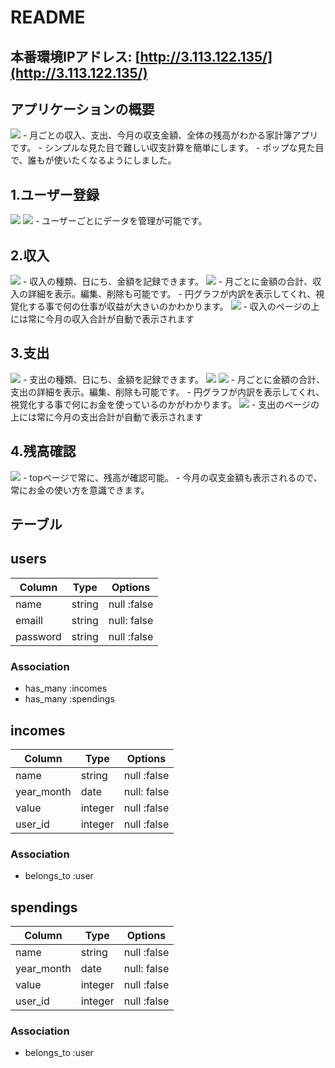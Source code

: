 # README

## 本番環境IPアドレス: [http://3.113.122.135/](http://3.113.122.135/)


## アプリケーションの概要
<img src="https://i.gyazo.com/1d03faf172b0a03a0260c66d86ac8f07.png">
- 月ごとの収入、支出、今月の収支金額、全体の残高がわかる家計簿アプリです。
- シンプルな見た目で難しい収支計算を簡単にします。
- ポップな見た目で、誰もが使いたくなるようにしました。


## 1.ユーザー登録
<img src="https://i.gyazo.com/211d25798179f14eeeffa3ad98759cbb.png">
<img src="https://i.gyazo.com/f220374c71b5f63a16a5418c8d23ae60.png">
- ユーザーごとにデータを管理が可能です。


## 2.収入
<img src="https://i.gyazo.com/a35491c7809a971fd01c1b79bffa80cd.png">
- 収入の種類、日にち、金額を記録できます。
<img src="https://i.gyazo.com/d37bd62ccd38c461585b1c2fa8536e2d.png">
- 月ごとに金額の合計、収入の詳細を表示。編集、削除も可能です。
- 円グラフが内訳を表示してくれ、視覚化する事で何の仕事が収益が大きいのかわかります。
<img src="https://i.gyazo.com/d962a2b33265967d6cfb0fbb945cfc98.png">
- 収入のページの上には常に今月の収入合計が自動で表示されます

## 3.支出
<img src="https://i.gyazo.com/60e3dde957b053b72b542cec482391d9.png">
- 支出の種類、日にち、金額を記録できます。
<img src="https://i.gyazo.com/5676293134637c0a4cbbcdd2e3f7367b.png">
<img src="https://i.gyazo.com/29719d6446c98aa985deddde09248c10.png">
- 月ごとに金額の合計、支出の詳細を表示。編集、削除も可能です。
- 円グラフが内訳を表示してくれ、視覚化する事で何にお金を使っているのかがわかります。
<img src="https://i.gyazo.com/3252414edf9adaa37012e20ac08ad2bc.png">
- 支出のページの上には常に今月の支出合計が自動で表示されます

## 4.残高確認
<img src="https://i.gyazo.com/f249238c935068b00128bb0a86737cd9.png">
- topページで常に、残高が確認可能。
- 今月の収支金額も表示されるので、常にお金の使い方を意識できます。


## テーブル


## users
|Column|Type|Options|
|------|----|-------|
|name|string|null :false|
|emaill|string|null: false|
|password|string|null :false|

### Association
- has_many :incomes
- has_many :spendings

## incomes
|Column|Type|Options|
|------|----|-------|
|name|string|null :false|
|year_month|date|null: false|
|value|integer|null :false|
|user_id|integer|null :false|

### Association
- belongs_to :user

## spendings
|Column|Type|Options|
|------|----|-------|
|name|string|null :false|
|year_month|date|null: false|
|value|integer|null :false|
|user_id|integer|null :false|

### Association
- belongs_to :user